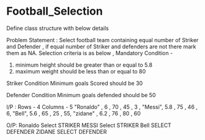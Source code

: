 # Football_Selection
Define class structure with below details


Problem Statement :
Select football team containing equal number of Striker and Defender , if equal number of Striker and defenders are not there mark them as NA.
Selection criteria is as below ,
Mandatory Condition -
1) minimum height should be greater than or equal to 5.8 
2) maximum weight should be less than or equal to 80

Striker Condition
Minimum goals Scored should be 30

Defender Condition
Minimum goals defended should be 50


I/P : 
Rows  - 4 
Columns - 5
"Ronaldo" , 6 , 70 , 45 , 3 ,
"Messi", 5.8 , 75 , 46 , 6,
"Bell", 5.6 , 65 , 25 , 55,
"zidane" , 6.2 , 76 , 80 , 60 
  
  
  O/P:
  Ronaldo Select STRIKER
  MESSI Select STRIKER
  Bell SELECT DEFENDER
  ZIDANE SELECT DEFENDER


